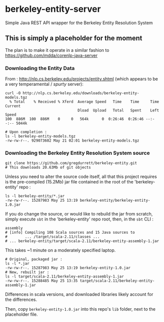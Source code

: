 # berkeley-entity-server
Simple Java REST API wrapper for the Berkeley Entity Resolution System

## This is simply a placeholder for the moment
The plan is to make it  operate in a similar fashion to https://github.com/mdda/corenlp-java-server


### Downloading the Entity Data 

From :  http://nlp.cs.berkeley.edu/projects/entity.shtml 
(which appears to be a very temperamental / *spurty* server):

```
curl -O http://nlp.cs.berkeley.edu/downloads/berkeley-entity-models.tgz
  % Total    % Received % Xferd  Average Speed   Time    Time     Time  Current
                                 Dload  Upload   Total   Spent    Left  Speed
100  886M  100  886M    0     0   564k      0  0:26:46  0:26:46 --:--:-- 5044k

# Upon completion :
ls -l berkeley-entity-models.tgz 
-rw-rw-r--. 929073602 May 21 02:01 berkeley-entity-models.tgz
```


### Downloading the Berkeley Entity Resolution System source

```
git clone https://github.com/gregdurrett/berkeley-entity.git
# This downloads 20.63Mb of git objects
```

Unless you need to alter the source code itself, all that this project 
requires is the pre-compiled (15.2Mb) jar file contained in the 
root of the 'berkeley-entity' repo :

```
ls -l berkeley-entity/*.jar
-rw-rw-r--. 15287983 May 25 13:19 berkeley-entity/berkeley-entity-1.0.jar

```

If you do change the source, or would like to rebuild the jar from scratch,
simply execute ```sbt``` in the 'berkeley-entity' repo root, then, in the ```sbt``` CLI : 

```
assembly
# [info] Compiling 108 Scala sources and 15 Java sources to 
#        ... /target/scala-2.11/classes ...
# ... berkeley-entity/target/scala-2.11/berkeley-entity-assembly-1.jar
```

This takes ~1 minute on a moderately specified laptop.

```
# Original, packaged jar :
ls -l *.jar
-rw-rw-r--. 15287983 May 25 13:19 berkeley-entity-1.0.jar
# New, rebuilt jar :
ls -l target/scala-2.11/berkeley-entity-assembly-1.jar 
-rw-rw-r--. 15288485 May 25 13:35 target/scala-2.11/berkeley-entity-assembly-1.jar
```

Differences in scala versions, and downloaded libraries likely account for the differences.

Then, copy ```berkeley-entity-1.0.jar``` into this repo's ```lib``` folder, next
to the placeholder file.




